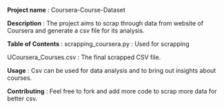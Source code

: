 **Project name** : 
Coursera-Course-Dataset

**Description** : 
The project aims to scrap through data from website of Coursera and generate a csv file for its analysis.

**Table of Contents** :
 	scrapping_coursera.py : Used for scrapping
  
  UCoursera_Courses.csv : The final scrapped CSV file.


**Usage** : 
Csv can be used for data analysis and to bring out insights about courses.

**Contributing** : 
Feel free to fork and add more code to scrap more data for better csv.
